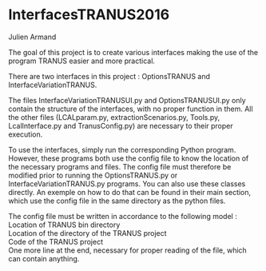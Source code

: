 # InterfacesTRANUS2016
Julien Armand

The goal of this project is to create various interfaces making the use of the program TRANUS easier and more practical.

There are two interfaces in this project : OptionsTRANUS and InterfaceVariationTRANUS.

The files InterfaceVariationTRANUSUI.py and OptionsTRANUSUI.py only contain the structure of the interfaces, with no proper function in them. All the other files
(LCALparam.py, extractionScenarios.py, Tools.py, LcalInterface.py and TranusConfig.py) are necessary to their proper execution.

To use the interfaces, simply run the corresponding Python program. However, these programs both use the config file to know the location of the necessary programs and files. The config file
must therefore be modified prior to running the OptionsTRANUS.py or InterfaceVariationTRANUS.py programs. 
You can also use these classes directly. An exemple on how to do that can be found in their main section, which use the config file in the same directory as the python files.

The config file must be written in accordance to the following model :<br />
Location of TRANUS bin directory<br />
Location of the directory of the TRANUS project<br />
Code of the TRANUS project<br />
One more line at the end, necessary for proper reading of the file, which can contain anything.
